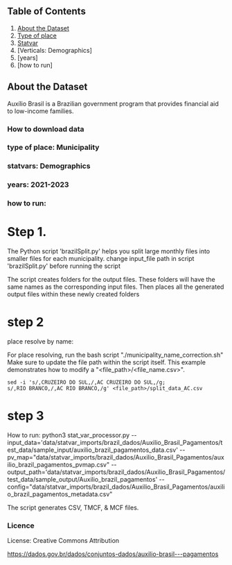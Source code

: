 ## Table of Contents

1. [About the Dataset](#about-the-dataset)
2. [Type of place](#about-the-import)
3. [Statvar](#statvar)
4. [Verticals: Demographics]
5. [years]
6. [how to run]

## About the Dataset
Auxílio Brasil is a Brazilian government program that provides financial aid to low-income families.

### How to download data 

### type of place: Municipality
    
### statvars:  Demographics

### years: 2021-2023

### how to run: 
# Step 1.
The Python script 'brazilSplit.py' helps you split large monthly files into smaller files for each municipality. change input_file path in script 'brazilSplit.py' before running the script

The script creates folders for the output files. These folders will have the same names as the corresponding input files. Then places all the generated output files within these newly created folders 

# step 2
place resolve by name:

For place resolving, run the bash script "./municipality_name_correction.sh" Make sure to update the file path within the script itself.
This example demonstrates how to modify a "<file_path>/<file_name.csv>".
	
```
sed -i 's/,CRUZEIRO DO SUL,/,AC CRUZEIRO DO SUL,/g;
s/,RIO BRANCO,/,AC RIO BRANCO,/g' <file_path>/split_data_AC.csv
```

# step 3
How to run: 
python3 stat_var_processor.py --input_data='data/statvar_imports/brazil_dados/Auxilio_Brasil_Pagamentos/test_data/sample_input/auxilio_brazil_pagamentos_data.csv' --pv_map="data/statvar_imports/brazil_dados/Auxilio_Brasil_Pagamentos/auxilio_brazil_pagamentos_pvmap.csv" --output_path='data/statvar_imports/brazil_dados/Auxilio_Brasil_Pagamentos/test_data/sample_output/Auxilio_brazil_pagamentos' --config="data/statvar_imports/brazil_dados/Auxilio_Brasil_Pagamentos/auxilio_brazil_pagamentos_metadata.csv"



The script generates CSV, TMCF, & MCF files.

### Licence
License: Creative Commons Attribution

https://dados.gov.br/dados/conjuntos-dados/auxilio-brasil---pagamentos


